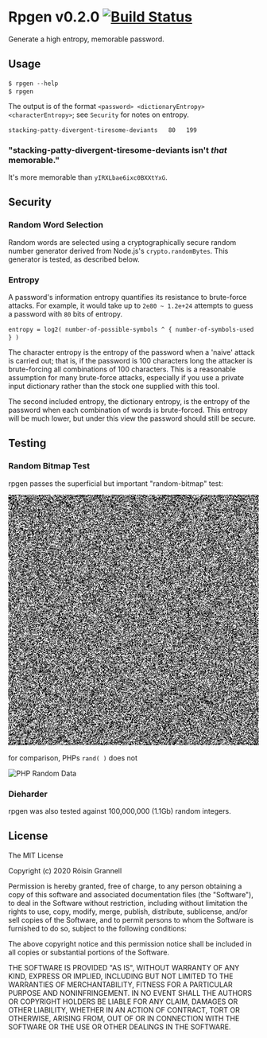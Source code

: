 
# Rpgen v0.2.0 [![Build Status](https://travis-ci.org/rgrannell1/rpgen.svg)](https://travis-ci.org/rgrannell1/rpgen)

Generate a high entropy, memorable password.

## Usage

```
$ rpgen --help
$ rpgen
```
The output is of the format `<password> <dictionaryEntropy> <characterEntropy>`; see `Security` for notes on entropy.

```
stacking-patty-divergent-tiresome-deviants   80   199
```
### "stacking-patty-divergent-tiresome-deviants isn't *that* memorable."

It's more memorable than `yIRXLbae6ixc0BXXtYxG`.

## Security

### Random Word Selection

Random words are selected using a cryptographically secure random number generator derived from
Node.js's `crypto.randomBytes`. This generator is tested, as described below.

### Entropy

A password's information entropy quantifies its resistance to brute-force attacks. For example, it would take up to `2e80 ~ 1.2e+24` attempts to guess a password with `80` bits of entropy.

```
entropy = log2( number-of-possible-symbols ^ { number-of-symbols-used  } )
```

The character entropy is the entropy of the password when a 'naive' attack is carried out; that is, if the password is 100 characters long the attacker is brute-forcing all combinations of 100 characters. This
is a reasonable assumption for many brute-force attacks, especially if you use a private input dictionary rather
than the stock one supplied with this tool.

The second included entropy, the dictionary entropy, is the entropy of the password when each combination of words is brute-forced. This entropy will be much lower, but under this view the password should still be secure.

## Testing

### Random Bitmap Test

rpgen passes the superficial but important "random-bitmap" test:

![Random Data Bitmap](rand-image.png)

for comparison, PHPs `rand( )` does not

![PHP Random Data](https://www.random.org/analysis/randbitmap-wamp-section.png)

### Dieharder

rpgen was also tested against 100,000,000 (1.1Gb) random integers.

## License

The MIT License

Copyright (c) 2020 Róisín Grannell

Permission is hereby granted, free of charge, to any person obtaining a copy of this software and associated documentation files (the "Software"), to deal in the Software without restriction, including without limitation the rights to use, copy, modify, merge, publish, distribute, sublicense, and/or sell copies of the Software, and to permit persons to whom the Software is furnished to do so, subject to the following conditions:

The above copyright notice and this permission notice shall be included in all copies or substantial portions of the Software.

THE SOFTWARE IS PROVIDED "AS IS", WITHOUT WARRANTY OF ANY KIND, EXPRESS OR IMPLIED, INCLUDING BUT NOT LIMITED TO THE WARRANTIES OF MERCHANTABILITY, FITNESS FOR A PARTICULAR PURPOSE AND NONINFRINGEMENT. IN NO EVENT SHALL THE AUTHORS OR COPYRIGHT HOLDERS BE LIABLE FOR ANY CLAIM, DAMAGES OR OTHER LIABILITY, WHETHER IN AN ACTION OF CONTRACT, TORT OR OTHERWISE, ARISING FROM, OUT OF OR IN CONNECTION WITH THE SOFTWARE OR THE USE OR OTHER DEALINGS IN THE SOFTWARE.

